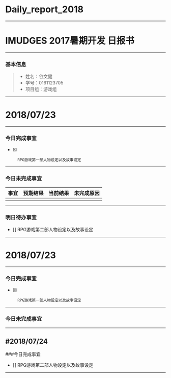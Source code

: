 # Daily_report_2018
-------
# IMUDGES 2017暑期开发 日报书
<span style="color:red"></span>

-------


### 基本信息
> * 姓名：谷文健
> * 学号：0161123705
> * 项目组：游戏组

-------


# 2018/07/23

-------

### 今日完成事宜
- [x]       RPG游戏第一部人物设定以及故事设定
-----
### 今日未完成事宜


| 事宜     |预期结果| 当前结果  | 未完成原因   | 
| --------   | -----:  | -----:  | :----:  |
|    |   |   |   |


------
### 明日待办事宜
- [] RPG游戏第二部人物设定以及故事设定
-------
# 2018/07/23

-------

### 今日完成事宜
- [x]       RPG游戏第一部人物设定以及故事设定
-----
### 今日未完成事宜
-----
#2018/07/24
-----
###今日完成事宜
- [] RPG游戏第二部人物设定以及故事设定
-----
